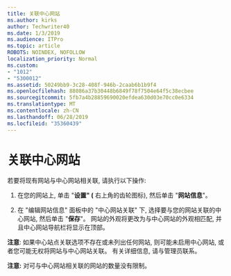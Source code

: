 ```yaml
---
title: 关联中心网站
ms.author: kirks
author: Techwriter40
ms.date: 1/3/2019
ms.audience: ITPro
ms.topic: article
ROBOTS: NOINDEX, NOFOLLOW
localization_priority: Normal
ms.custom:
- "1012"
- "5300012"
ms.assetid: 50249bb9-3c28-408f-946b-2caab6b1b9f4
ms.openlocfilehash: 88086a37b30448b6849f78f7504e64f5c38ecbee
ms.sourcegitcommit: 5fb7a4b28859690020efdea630d03e70cc0e6334
ms.translationtype: MT
ms.contentlocale: zh-CN
ms.lasthandoff: 06/28/2019
ms.locfileid: "35360439"
---
```

# <a name="associate-a-hub-site"></a>关联中心网站

若要将现有网站与中心网站相关联, 请执行以下操作:
  
1. 在您的网站上, 单击 "**设置" (** 右上角的齿轮图标), 然后单击 "**网站信息**"。

2. 在 "编辑网站信息" 面板中的 "中心网站关联" 下, 选择要与您的网站关联的中心网站, 然后单击 "**保存**"。 网站的外观将更改为与中心网站的外观相匹配, 并且中心网站导航栏将显示在顶部。

 **注意**: 如果中心站点关联选项不存在或未列出任何网站, 则可能未启用中心网站, 或者您可能无权将网站与中心网站关联。 有关详细信息, 请与管理员联系。
  
 **注意:** 对可与中心网站相关联的网站的数量没有限制。
  